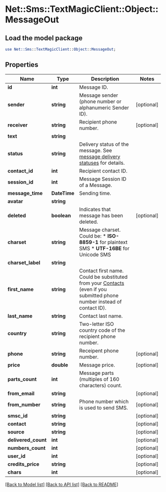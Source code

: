 # Net::Sms::TextMagicClient::Object::MessageOut

## Load the model package
```perl
use Net::Sms::TextMagicClient::Object::MessageOut;
```

## Properties
Name | Type | Description | Notes
------------ | ------------- | ------------- | -------------
**id** | **int** | Message ID. | 
**sender** | **string** | Message sender (phone number or alphanumeric Sender ID). | [optional] 
**receiver** | **string** | Recipient phone number. | [optional] 
**text** | **string** |  | 
**status** | **string** | Delivery status of the message. See [message delivery statuses](http://docs.textmagictesting.com/#section/Delivery-status-codes) for details.  | 
**contact_id** | **int** | Recipient contact ID. | 
**session_id** | **int** | Message Session ID of a Message. | 
**message_time** | **DateTime** | Sending time. | 
**avatar** | **string** |  | 
**deleted** | **boolean** | Indicates that message has been deleted. | [optional] 
**charset** | **string** | Message charset. Could be: *   **ISO-8859-1** for plaintext SMS *   **UTF-16BE** for Unicode SMS  | 
**charset_label** | **string** |  | 
**first_name** | **string** | Contact first name. Could be substituted from your [Contacts](http://docs.textmagictesting.com/#tag/Contacts) (even if you submitted phone number instead of contact ID).  | 
**last_name** | **string** | Contact last name. | 
**country** | **string** | Two-letter ISO country code of the recipient phone number.  | 
**phone** | **string** | Receipent phone number. | [optional] 
**price** | **double** | Message price. | [optional] 
**parts_count** | **int** | Message parts (multiples of 160 characters) count. | 
**from_email** | **string** |  | [optional] 
**from_number** | **string** | Phone number which is used to send SMS. | [optional] 
**smsc_id** | **string** |  | [optional] 
**contact** | **string** |  | [optional] 
**source** | **string** |  | [optional] 
**delivered_count** | **int** |  | [optional] 
**numbers_count** | **int** |  | [optional] 
**user_id** | **int** |  | [optional] 
**credits_price** | **string** |  | [optional] 
**chars** | **int** |  | [optional] 

[[Back to Model list]](../README.md#documentation-for-models) [[Back to API list]](../README.md#documentation-for-api-endpoints) [[Back to README]](../README.md)


